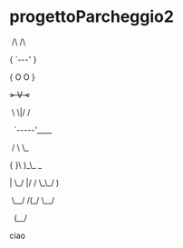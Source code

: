 # progettoParcheggio2





 /\\     /\\

{  `---'  }

{  O   O  }

~~>  V  <~~

 \\  \\|/  /

  `-----'\_\_\_\_

 /     \\    \\\_

{       }\\  )\_\\\_   \_

|  \\\_/  |/ /  \\\_\\\_/ )

 \\\_\_/  /(\_/     \\\_\_/

   (\_\_/



ciao

